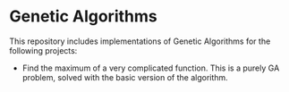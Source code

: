 # Genetic Algorithms

This repository includes implementations of Genetic Algorithms for the following projects:

* Find the maximum of a very complicated function. This is a purely GA problem, solved with the basic version of the algorithm.
